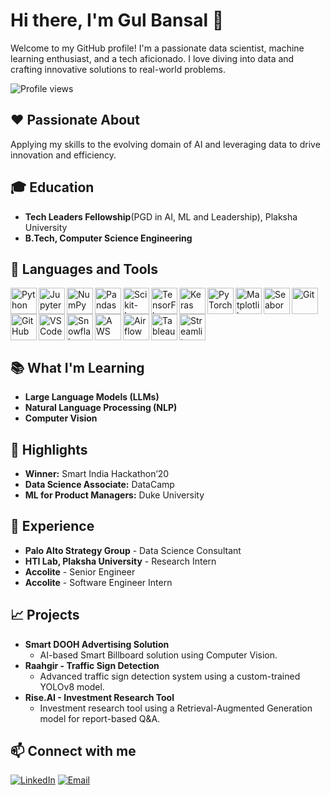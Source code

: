 # Hi there, I'm Gul Bansal 👋

Welcome to my GitHub profile! I'm a passionate data scientist, machine learning enthusiast, and a tech aficionado. I love diving into data and crafting innovative solutions to real-world problems.

![Profile views](https://komarev.com/ghpvc/?username=bansalgul&color=brightgreen)

## ❤️ Passionate About
Applying my skills to the evolving domain of AI and leveraging data to drive innovation and efficiency.

## 🎓 Education
- **Tech Leaders Fellowship**(PGD in AI, ML and Leadership), Plaksha University
- **B.Tech, Computer Science Engineering** 

## 🔨 Languages and Tools
<a href="https://www.python.org" target="_blank"><img align="left" alt="Python" height="42px" src="https://raw.githubusercontent.com/rahul-jha98/github_readme_icons/main/language_and_tools/square/python/python.svg"></a>
<a href="https://jupyter.org" target="_blank"><img align="left" alt="Jupyter" height="42px" src="https://raw.githubusercontent.com/rahul-jha98/github_readme_icons/main/language_and_tools/square/jupyter/jupyter.svg"></a>
<a href="https://numpy.org" target="_blank"><img align="left" alt="NumPy" height="42px" src="https://raw.githubusercontent.com/rahul-jha98/github_readme_icons/main/language_and_tools/square/numpy/numpy.svg"></a>
<a href="https://pandas.pydata.org" target="_blank"><img align="left" alt="Pandas" height="42px" src="https://raw.githubusercontent.com/rahul-jha98/github_readme_icons/main/language_and_tools/square/pandas/pandas.svg"></a>
<a href="https://scikit-learn.org" target="_blank"><img align="left" alt="Scikit-Learn" height="42px" src="https://raw.githubusercontent.com/rahul-jha98/github_readme_icons/main/language_and_tools/square/scikit-learn/scikit-learn.svg"></a>
<a href="https://www.tensorflow.org" target="_blank"><img align="left" alt="TensorFlow" height="42px" src="https://raw.githubusercontent.com/rahul-jha98/github_readme_icons/main/language_and_tools/square/tensorflow/tensorflow.svg"></a>
<a href="https://keras.io" target="_blank"><img align="left" alt="Keras" height="42px" src="https://raw.githubusercontent.com/rahul-jha98/github_readme_icons/main/language_and_tools/square/keras/keras.svg"></a>
<a href="https://pytorch.org" target="_blank"><img align="left" alt="PyTorch" height="42px" src="https://raw.githubusercontent.com/rahul-jha98/github_readme_icons/main/language_and_tools/square/pytorch/pytorch.svg"></a>
<a href="https://matplotlib.org" target="_blank"><img align="left" alt="Matplotlib" height="42px" src="https://raw.githubusercontent.com/rahul-jha98/github_readme_icons/main/language_and_tools/square/matplotlib/matplotlib.svg"></a>
<a href="https://seaborn.pydata.org" target="_blank"><img align="left" alt="Seaborn" height="42px" src="https://raw.githubusercontent.com/rahul-jha98/github_readme_icons/main/language_and_tools/square/seaborn/seaborn.svg"></a>
<a href="https://git-scm.com" target="_blank"><img align="left" alt="Git" height="42px" src="https://raw.githubusercontent.com/rahul-jha98/github_readme_icons/main/language_and_tools/square/git-scm/git-scm.svg"></a>
<a href="https://github.com" target="_blank"><img align="left" alt="GitHub" height="42px" src="https://raw.githubusercontent.com/rahul-jha98/github_readme_icons/main/language_and_tools/square/github/github.svg"></a>
<a href="https://code.visualstudio.com" target="_blank"><img align="left" alt="VS Code" height="42px" src="https://raw.githubusercontent.com/rahul-jha98/github_readme_icons/main/language_and_tools/square/vscode/vscode.svg"></a>
<a href="https://www.snowflake.com" target="_blank"><img align="left" alt="Snowflake" height="42px" src="https://raw.githubusercontent.com/rahul-jha98/github_readme_icons/main/language_and_tools/square/snowflake/snowflake.svg"></a>
<a href="https://aws.amazon.com" target="_blank"><img align="left" alt="AWS" height="42px" src="https://raw.githubusercontent.com/rahul-jha98/github_readme_icons/main/language_and_tools/square/aws/aws.svg"></a>
<a href="https://airflow.apache.org" target="_blank"><img align="left" alt="Airflow" height="42px" src="https://raw.githubusercontent.com/rahul-jha98/github_readme_icons/main/language_and_tools/square/airflow/airflow.svg"></a>
<a href="https://www.tableau.com" target="_blank"><img align="left" alt="Tableau" height="42px" src="https://raw.githubusercontent.com/rahul-jha98/github_readme_icons/main/language_and_tools/square/tableau/tableau.svg"></a>
<a href="https://streamlit.io" target="_blank"><img align="left" alt="Streamlit" height="42px" src="https://raw.githubusercontent.com/rahul-jha98/github_readme_icons/main/language_and_tools/square/streamlit/streamlit.svg"></a>

<br clear="left"/>

## 📚 What I'm Learning
- **Large Language Models (LLMs)**
- **Natural Language Processing (NLP)**
- **Computer Vision**


## 🌟 Highlights
- **Winner:** Smart India Hackathon’20
- **Data Science Associate:** DataCamp
- **ML for Product Managers:** Duke University

## 💼 Experience
- **Palo Alto Strategy Group** - Data Science Consultant
- **HTI Lab, Plaksha University** - Research Intern
- **Accolite** - Senior Engineer
- **Accolite** - Software Engineer Intern

## 📈 Projects
- **Smart DOOH Advertising Solution**
  - AI-based Smart Billboard solution using Computer Vision.
- **Raahgir - Traffic Sign Detection**
  - Advanced traffic sign detection system using a custom-trained YOLOv8 model.
- **Rise.AI - Investment Research Tool**
  - Investment research tool using a Retrieval-Augmented Generation model for report-based Q&A.

## 📫 Connect with me
<p align="left">
  <a href="https://www.linkedin.com/in/gulbansal"><img src="https://img.shields.io/badge/-LinkedIn-0077B5?style=for-the-badge&logo=linkedin&logoColor=white" alt="LinkedIn"/></a>
  <a href="mailto:gul15bansal@gmail.com"><img src="https://img.shields.io/badge/-Email-D14836?style=for-the-badge&logo=gmail&logoColor=white" alt="Email"/></a>
</p>
